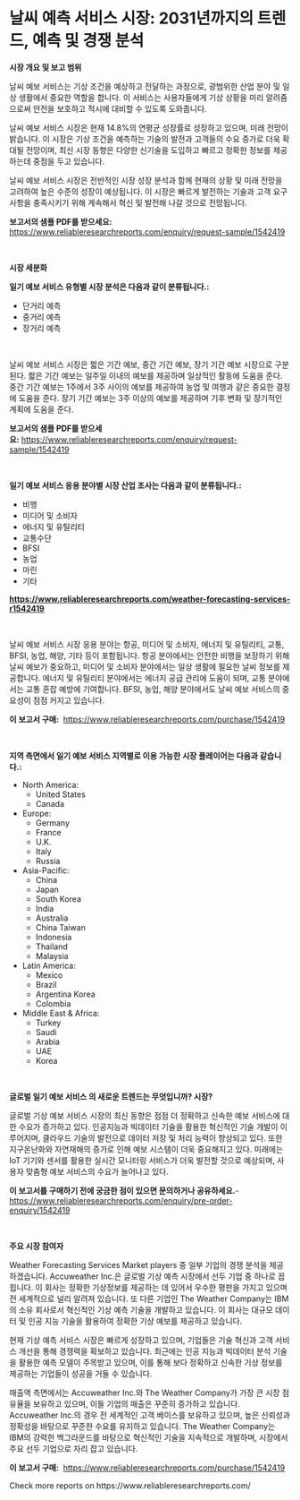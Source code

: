 <p><h1>날씨 예측 서비스 시장: 2031년까지의 트렌드, 예측 및 경쟁 분석</h1></p><p><strong>시장 개요 및 보고 범위</strong></p>
<p><p>날씨 예보 서비스는 기상 조건을 예상하고 전달하는 과정으로, 광범위한 산업 분야 및 일상 생활에서 중요한 역할을 합니다. 이 서비스는 사용자들에게 기상 상황을 미리 알려줌으로써 안전을 보호하고 적시에 대비할 수 있도록 도와줍니다. </p><p>날씨 예보 서비스 시장은 현재 14.8%의 연평균 성장률로 성장하고 있으며, 미래 전망이 밝습니다. 이 시장은 기상 조건을 예측하는 기술의 발전과 고객들의 수요 증가로 더욱 확대될 전망이며, 최신 시장 동향은 다양한 신기술을 도입하고 빠르고 정확한 정보를 제공하는데 중점을 두고 있습니다.</p><p>날씨 예보 서비스 시장은 전반적인 시장 성장 분석과 함께 현재의 상황 및 미래 전망을 고려하여 높은 수준의 성장이 예상됩니다. 이 시장은 빠르게 발전하는 기술과 고객 요구 사항을 충족시키기 위해 계속해서 혁신 및 발전해 나갈 것으로 전망됩니다.</p></p>
<p><strong>보고서의 샘플 PDF를 받으세요:</strong> <a href="https://www.reliableresearchreports.com/enquiry/request-sample/1542419">https://www.reliableresearchreports.com/enquiry/request-sample/1542419</a></p>
<p>&nbsp;</p>
<p><strong>시장 세분화</strong></p>
<p><strong>일기 예보 서비스 유형별 시장 분석은 다음과 같이 분류됩니다.:</strong></p>
<p><ul><li>단거리 예측</li><li>중거리 예측</li><li>장거리 예측</li></ul></p>
<p>&nbsp;</p>
<p><p>날씨 예보 서비스 시장은 짧은 기간 예보, 중간 기간 예보, 장기 기간 예보 시장으로 구분된다. 짧은 기간 예보는 일주일 이내의 예보를 제공하며 일상적인 활동에 도움을 준다. 중간 기간 예보는 1주에서 3주 사이의 예보를 제공하여 농업 및 여행과 같은 중요한 결정에 도움을 준다. 장기 기간 예보는 3주 이상의 예보를 제공하며 기후 변화 및 장기적인 계획에 도움을 준다.</p></p>
<p><strong>보고서의 샘플 PDF를 받으세요:</strong>&nbsp;<a href="https://www.reliableresearchreports.com/enquiry/request-sample/1542419">https://www.reliableresearchreports.com/enquiry/request-sample/1542419</a></p>
<p>&nbsp;</p>
<p><strong> 일기 예보 서비스 응용 분야별 시장 산업 조사는 다음과 같이 분류됩니다.:</strong></p>
<p><ul><li>비행</li><li>미디어 및 소비자</li><li>에너지 및 유틸리티</li><li>교통수단</li><li>BFSI</li><li>농업</li><li>마린</li><li>기타</li></ul></p>
<p><strong><a href="https://www.reliableresearchreports.com/weather-forecasting-services-r1542419">https://www.reliableresearchreports.com/weather-forecasting-services-r1542419</a></strong></p>
<p>&nbsp;</p>
<p><p>날씨 예보 서비스 시장 응용 분야는 항공, 미디어 및 소비자, 에너지 및 유틸리티, 교통, BFSI, 농업, 해양, 기타 등이 포함됩니다. 항공 분야에서는 안전한 비행을 보장하기 위해 날씨 예보가 중요하고, 미디어 및 소비자 분야에서는 일상 생활에 필요한 날씨 정보를 제공합니다. 에너지 및 유틸리티 분야에서는 에너지 공급 관리에 도움이 되며, 교통 분야에서는 교통 혼잡 예방에 기여합니다. BFSI, 농업, 해양 분야에서도 날씨 예보 서비스의 중요성이 점점 커지고 있습니다.</p></p>
<p><strong>이 보고서 구매:</strong>&nbsp; <a href="https://www.reliableresearchreports.com/purchase/1542419">https://www.reliableresearchreports.com/purchase/1542419</a></p>
<p>&nbsp;</p>
<p><strong>지역 측면에서 일기 예보 서비스 지역별로 이용 가능한 시장 플레이어는 다음과 같습니다.:</strong></p>
<p><ul>
    <li>
        North America:
        <ul>
            <li>United States</li>
            <li>Canada</li>
        </ul>
    </li>
    <li>
        Europe:
        <ul>
            <li>Germany</li>
            <li>France</li>
            <li>U.K.</li>
            <li>Italy</li>
            <li>Russia</li>
        </ul>
    </li>
    <li>
        Asia-Pacific:
        <ul>
            <li>China</li>
            <li>Japan</li>
            <li>South Korea</li>
            <li>India</li>
            <li>Australia</li>
            <li>China Taiwan</li>
            <li>Indonesia</li>
            <li>Thailand</li>
            <li>Malaysia</li>
        </ul>
    </li>
    <li>
        Latin America:
        <ul>
            <li>Mexico</li>
            <li>Brazil</li>
            <li>Argentina Korea</li>
            <li>Colombia</li>
        </ul>
    </li>
    <li>
        Middle East & Africa:
        <ul>
            <li>Turkey</li>
            <li>Saudi</li>
            <li>Arabia</li>
            <li>UAE</li>
            <li>Korea</li>
        </ul>
    </li>
    </ul></p>
<p>&nbsp;</p>
<p><strong>글로벌 일기 예보 서비스 의 새로운 트렌드는 무엇입니까? 시장?</strong></p>
<p><p>글로벌 기상 예보 서비스 시장의 최신 동향은 점점 더 정확하고 신속한 예보 서비스에 대한 수요가 증가하고 있다. 인공지능과 빅데이터 기술을 활용한 혁신적인 기술 개발이 이루어지며, 클라우드 기술의 발전으로 데이터 저장 및 처리 능력이 향상되고 있다. 또한 지구온난화와 자연재해의 증가로 인해 예보 시스템이 더욱 중요해지고 있다. 미래에는 IoT 기기와 센서를 활용한 실시간 모니터링 서비스가 더욱 발전할 것으로 예상되며, 사용자 맞춤형 예보 서비스의 수요가 늘어나고 있다.</p></p>
<p><strong>이 보고서를 구매하기 전에 궁금한 점이 있으면 문의하거나 공유하세요.</strong>- <a href="https://www.reliableresearchreports.com/enquiry/pre-order-enquiry/1542419">https://www.reliableresearchreports.com/enquiry/pre-order-enquiry/1542419</a></p>
<p>&nbsp;</p>
<p><strong>주요 시장 참여자</strong></p>
<p><p>Weather Forecasting Services Market players 중 일부 기업의 경쟁 분석을 제공하겠습니다. Accuweather Inc.은 글로벌 기상 예측 시장에서 선두 기업 중 하나로 꼽힙니다. 이 회사는 정확한 기상정보를 제공하는 데 있어서 우수한 평판을 가지고 있으며 전 세계적으로 널리 알려져 있습니다. 또 다른 기업인 The Weather Company는 IBM의 소유 회사로서 혁신적인 기상 예측 기술을 개발하고 있습니다. 이 회사는 대규모 데이터 및 인공 지능 기술을 활용하여 정확한 기상 예보를 제공하고 있습니다.</p><p>현재 기상 예측 서비스 시장은 빠르게 성장하고 있으며, 기업들은 기술 혁신과 고객 서비스 개선을 통해 경쟁력을 확보하고 있습니다. 최근에는 인공 지능과 빅데이터 분석 기술을 활용한 예측 모델이 주목받고 있으며, 이를 통해 보다 정확하고 신속한 기상 정보를 제공하는 기업들이 성공을 거둘 수 있습니다.</p><p>매출액 측면에서는 Accuweather Inc.와 The Weather Company가 가장 큰 시장 점유율을 보유하고 있으며, 이들 기업의 매출은 꾸준히 증가하고 있습니다. Accuweather Inc.의 경우 전 세계적인 고객 베이스를 보유하고 있으며, 높은 신뢰성과 정확성을 바탕으로 꾸준한 수요를 유지하고 있습니다. The Weather Company는 IBM의 강력한 백그라운드를 바탕으로 혁신적인 기술을 지속적으로 개발하며, 시장에서 주요 선두 기업으로 자리 잡고 있습니다.</p></p>
<p><strong>이 보고서 구매:</strong>&nbsp;&nbsp;<a href="https://www.reliableresearchreports.com/purchase/1542419">https://www.reliableresearchreports.com/purchase/1542419</a></p>
<p>Check more reports on https://www.reliableresearchreports.com/</p>